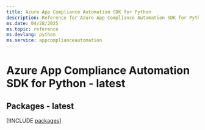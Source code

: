 ```yaml
---
title: Azure App Compliance Automation SDK for Python
description: Reference for Azure App Compliance Automation SDK for Python
ms.date: 04/28/2025
ms.topic: reference
ms.devlang: python
ms.service: appcomplianceautomation
---
```

# Azure App Compliance Automation SDK for Python - latest
## Packages - latest
[!INCLUDE [packages](app-compliance-automation-index.md)]